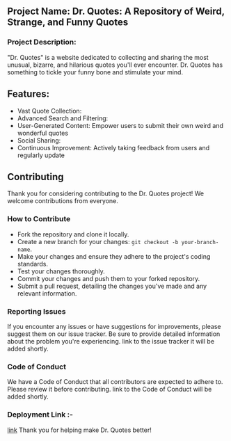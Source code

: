 ## Project Name: Dr. Quotes: A Repository of Weird, Strange, and Funny Quotes

### Project Description:

"Dr. Quotes" is a website dedicated to collecting and sharing the most unusual, bizarre, and hilarious quotes you'll ever encounter. Dr. Quotes has something to tickle your funny bone and stimulate your mind.

## Features:

- Vast Quote Collection: 
- Advanced Search and Filtering: 
- User-Generated Content: Empower users to submit their own weird and wonderful quotes
- Social Sharing:
- Continuous Improvement: Actively taking feedback from users and regularly update

## Contributing

Thank you for considering contributing to the Dr. Quotes project! We welcome contributions from everyone.

### How to Contribute

- Fork the repository and clone it locally.
- Create a new branch for your changes: `git checkout -b your-branch-name`.
- Make your changes and ensure they adhere to the project's coding standards.
- Test your changes thoroughly.
- Commit your changes and push them to your forked repository.
- Submit a pull request, detailing the changes you've made and any relevant information.

### Reporting Issues

If you encounter any issues or have suggestions for improvements, please suggest them on our issue tracker. Be sure to provide detailed information about the problem you're experiencing. link to the issue tracker it will be added shortly.

### Code of Conduct

We have a Code of Conduct that all contributors are expected to adhere to. Please review it before contributing. link to the Code of Conduct will be added shortly.

### Deployment Link :-
[link](https://dr-quotes.onrender.com/)
Thank you for helping make Dr. Quotes better!
